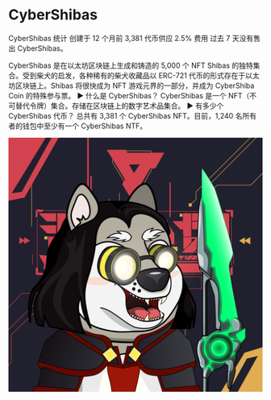 # CyberShibas

CyberShibas 统计
创建于 12 个月前
3,381 代币供应
2.5% 费用
过去 7 天没有售出 CyberShibas。

CyberShibas 是在以太坊区块链上生成和铸造的 5,000 个 NFT Shibas 的独特集合。受到柴犬的启发，各种稀有的柴犬收藏品以 ERC-721 代币的形式存在于以太坊区块链上。Shibas 将很快成为 NFT 游戏元界的一部分，并成为 CyberShiba Coin 的特殊参与票。
▶ 什么是 CyberShibas？
CyberShibas 是一个 NFT（不可替代令牌）集合。存储在区块链上的数字艺术品集合。
▶ 有多少个 CyberShibas 代币？
总共有 3,381 个 CyberShibas NFT。目前，1,240 名所有者的钱包中至少有一个 CyberShibas NTF。

![NFT](unnamed.png)
